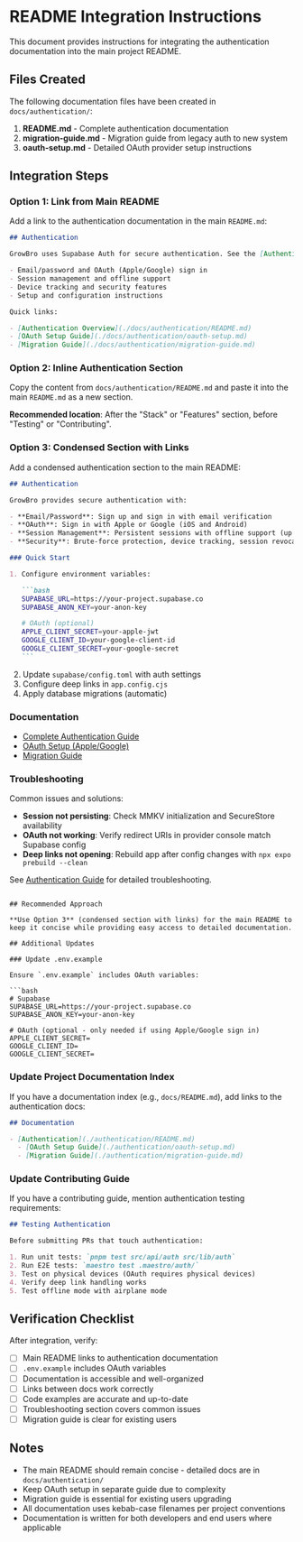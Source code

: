 # README Integration Instructions

This document provides instructions for integrating the authentication documentation into the main project README.

## Files Created

The following documentation files have been created in `docs/authentication/`:

1. **README.md** - Complete authentication documentation
2. **migration-guide.md** - Migration guide from legacy auth to new system
3. **oauth-setup.md** - Detailed OAuth provider setup instructions

## Integration Steps

### Option 1: Link from Main README

Add a link to the authentication documentation in the main `README.md`:

```markdown
## Authentication

GrowBro uses Supabase Auth for secure authentication. See the [Authentication Guide](./docs/authentication/README.md) for:

- Email/password and OAuth (Apple/Google) sign in
- Session management and offline support
- Device tracking and security features
- Setup and configuration instructions

Quick links:

- [Authentication Overview](./docs/authentication/README.md)
- [OAuth Setup Guide](./docs/authentication/oauth-setup.md)
- [Migration Guide](./docs/authentication/migration-guide.md)
```

### Option 2: Inline Authentication Section

Copy the content from `docs/authentication/README.md` and paste it into the main `README.md` as a new section.

**Recommended location**: After the "Stack" or "Features" section, before "Testing" or "Contributing".

### Option 3: Condensed Section with Links

Add a condensed authentication section to the main README:

````markdown
## Authentication

GrowBro provides secure authentication with:

- **Email/Password**: Sign up and sign in with email verification
- **OAuth**: Sign in with Apple or Google (iOS and Android)
- **Session Management**: Persistent sessions with offline support (up to 30 days)
- **Security**: Brute-force protection, device tracking, session revocation

### Quick Start

1. Configure environment variables:

   ```bash
   SUPABASE_URL=https://your-project.supabase.co
   SUPABASE_ANON_KEY=your-anon-key

   # OAuth (optional)
   APPLE_CLIENT_SECRET=your-apple-jwt
   GOOGLE_CLIENT_ID=your-google-client-id
   GOOGLE_CLIENT_SECRET=your-google-secret
   ```
````

2. Update `supabase/config.toml` with auth settings
3. Configure deep links in `app.config.cjs`
4. Apply database migrations (automatic)

### Documentation

- [Complete Authentication Guide](./docs/authentication/README.md)
- [OAuth Setup (Apple/Google)](./docs/authentication/oauth-setup.md)
- [Migration Guide](./docs/authentication/migration-guide.md)

### Troubleshooting

Common issues and solutions:

- **Session not persisting**: Check MMKV initialization and SecureStore availability
- **OAuth not working**: Verify redirect URIs in provider console match Supabase config
- **Deep links not opening**: Rebuild app after config changes with `npx expo prebuild --clean`

See [Authentication Guide](./docs/authentication/README.md#troubleshooting) for detailed troubleshooting.

````

## Recommended Approach

**Use Option 3** (condensed section with links) for the main README to keep it concise while providing easy access to detailed documentation.

## Additional Updates

### Update .env.example

Ensure `.env.example` includes OAuth variables:

```bash
# Supabase
SUPABASE_URL=https://your-project.supabase.co
SUPABASE_ANON_KEY=your-anon-key

# OAuth (optional - only needed if using Apple/Google sign in)
APPLE_CLIENT_SECRET=
GOOGLE_CLIENT_ID=
GOOGLE_CLIENT_SECRET=
````

### Update Project Documentation Index

If you have a documentation index (e.g., `docs/README.md`), add links to the authentication docs:

```markdown
## Documentation

- [Authentication](./authentication/README.md)
  - [OAuth Setup Guide](./authentication/oauth-setup.md)
  - [Migration Guide](./authentication/migration-guide.md)
```

### Update Contributing Guide

If you have a contributing guide, mention authentication testing requirements:

```markdown
## Testing Authentication

Before submitting PRs that touch authentication:

1. Run unit tests: `pnpm test src/api/auth src/lib/auth`
2. Run E2E tests: `maestro test .maestro/auth/`
3. Test on physical devices (OAuth requires physical devices)
4. Verify deep link handling works
5. Test offline mode with airplane mode
```

## Verification Checklist

After integration, verify:

- [ ] Main README links to authentication documentation
- [ ] `.env.example` includes OAuth variables
- [ ] Documentation is accessible and well-organized
- [ ] Links between docs work correctly
- [ ] Code examples are accurate and up-to-date
- [ ] Troubleshooting section covers common issues
- [ ] Migration guide is clear for existing users

## Notes

- The main README should remain concise - detailed docs are in `docs/authentication/`
- Keep OAuth setup in separate guide due to complexity
- Migration guide is essential for existing users upgrading
- All documentation uses kebab-case filenames per project conventions
- Documentation is written for both developers and end users where applicable
